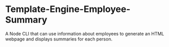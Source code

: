 # Template-Engine-Employee-Summary
A Node CLI that can use information about employees to generate an HTML webpage and displays summaries for each person.

